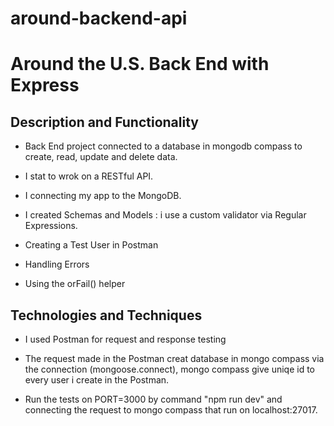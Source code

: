 # around-backend-api

# Around the U.S. Back End with Express

## Description and Functionality

- Back End project connected to a database in mongodb compass to create, read, update and delete data.

- I stat to wrok on a RESTful API.

- I connecting my app to the MongoDB.

- I created Schemas and Models : i use a custom validator via Regular Expressions.

- Creating a Test User in Postman

- Handling Errors

- Using the orFail() helper

## Technologies and Techniques

- I used Postman for request and response testing

- The request made in the Postman creat database in mongo compass via the connection (mongoose.connect), mongo compass give uniqe id to every user i create in the Postman.

- Run the tests on PORT=3000 by command "npm run dev" and connecting the request to mongo compass that run on localhost:27017.
